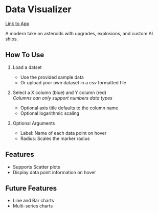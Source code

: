 # Data Visualizer

[Link to App][live]

[live]: http://www.williamliang.tech/data_visualizer/

A modern take on asteroids with upgrades, explosions, and custom AI ships.

## How To Use
1. Load a datset
    *  Use the provided sample data
    *  Or upload your own dataset in a csv formatted file


2. Select a X column (blue) and Y column (red)  
*Columns can only support numbers data types*
    * Optional axis title defaults to the column name
    * Optional logarithmic scaling


3. Optional Arguments
    * Label: Name of each data point on hover
    * Radius: Scales the marker radius

## Features
- Supports Scatter plots
- Display data point information on hover

## Future Features
- Line and Bar charts
- Multi-series charts
